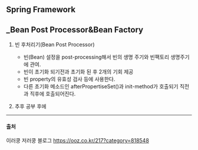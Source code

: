 ## Spring Framework

## _Bean Post Processor&Bean Factory

1. 빈 후처리기(Bean Post Processor)

   + 빈(Bean) 설정을 post-processing해서 빈의 생명 주기와 빈팩토리 생명주기에 관여.
   + 빈이 초기화 되기전과 초기화 된 후 2개의 기회 제공
   + 빈 property의 유효성 검사 등에 사용한다.
   + 다른 초기화 메소드인 afterPropertiseSet()과 init-method가 호출되기 직전과 직후에 호출되어진다.

   

2. 추후 공부 후에 

   

---



#### 출처

이러쿵 저러쿵 블로그 https://ooz.co.kr/217?category=818548